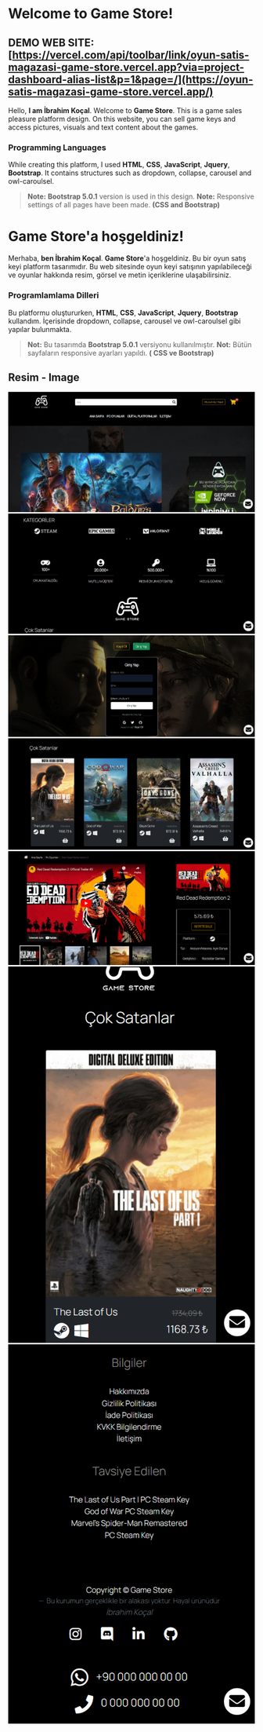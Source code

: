 
# Welcome to Game Store!
## DEMO WEB SITE: [https://vercel.com/api/toolbar/link/oyun-satis-magazasi-game-store.vercel.app?via=project-dashboard-alias-list&p=1&page=/](https://oyun-satis-magazasi-game-store.vercel.app/)
Hello, **I am İbrahim Koçal**. Welcome to **Game Store**. This is a game sales pleasure platform design. On this website, you can sell game keys and access pictures, visuals and text content about the games.

### Programming Languages
While creating this platform, I used **HTML**, **CSS**, **JavaScript**, **Jquery**, **Bootstrap**. It contains structures such as dropdown, collapse, carousel and owl-caroulsel.

> **Note:** **Bootstrap 5.0.1** version is used in this design.
> **Note:** Responsive settings of all pages have been made. **(CSS and Bootstrap)**
##
##
# Game Store'a hoşgeldiniz!
Merhaba, **ben İbrahim Koçal**. **Game Store**'a hoşgeldiniz. Bu bir oyun satış keyi platform tasarımıdır. Bu web sitesinde oyun keyi satışının yapılabileceği ve oyunlar hakkında resim, görsel ve metin içeriklerine ulaşabilirsiniz.

### Programlamlama Dilleri 
Bu platformu oluştururken, **HTML**, **CSS**, **JavaScript**, **Jquery**, **Bootstrap** kullandım. İçerisinde dropdown, collapse, carousel ve owl-caroulsel gibi yapılar bulunmakta.
> **Not:** Bu tasarımda **Bootstrap 5.0.1** versiyonu kullanılmıştır.
> **Not:** Bütün sayfaların responsive ayarları yapıldı. **( CSS ve Bootstrap)**

## Resim - Image
![Ana Sayfa - Home Page](readme_img/main.png)
![Kategoriler - Category](readme_img/category.png)
![Giriş/Kayıt Ol - Login/Register](readme_img/login.png)
![Çok Satanlar - Best Sellers](readme_img/games.png)
![Oyun - Game](readme_img/games1.png)
![Responsive 1](readme_img/response1.png)
![Responsive 2](readme_img/response2.png)

